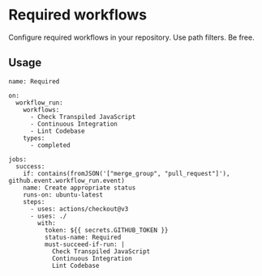 # Required workflows

Configure required workflows in your repository. Use path filters. Be free.

## Usage

```
name: Required

on:
  workflow_run:
    workflows:
      - Check Transpiled JavaScript
      - Continuous Integration
      - Lint Codebase
    types:
      - completed

jobs:
  success:
    if: contains(fromJSON('["merge_group", "pull_request"]'), github.event.workflow_run.event)
    name: Create appropriate status
    runs-on: ubuntu-latest
    steps:
      - uses: actions/checkout@v3
      - uses: ./
        with:
          token: ${{ secrets.GITHUB_TOKEN }}
          status-name: Required
          must-succeed-if-run: |
            Check Transpiled JavaScript
            Continuous Integration
            Lint Codebase
```
